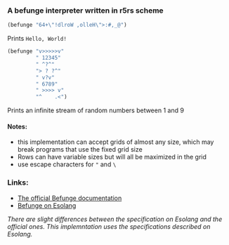 ### A befunge interpreter written in r5rs scheme
```Scheme
(befunge "64+\"!dlroW ,olleH\">:#,_@")
```
Prints `Hello, World!`

```Scheme
(befunge "v>>>>>v"
         " 12345"
         " ^?^"
         "> ? ?^"
         " v?v"
         " 6789"
         " >>>> v"
         "^    .<")
```
Prints an infinite stream of random numbers between 1 and 9
#### Notes:
- this implementation can accept grids of almost any size, which may break programs that use the fixed grid size
- Rows can have variable sizes but will all be maximized in the grid
- use escape characters for `"` and `\`
### Links:
- [The official Befunge documentation](http://www.nsl.com/papers/befunge93/befunge93.htm)
- [Befunge on Esolang](https://esolangs.org/wiki/Befunge) 

*There are slight differences between the specification on Esolang and the official ones. This implemntation uses the specifications described on Esolang.*
